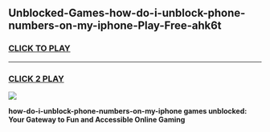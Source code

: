 
## Unblocked-Games-how-do-i-unblock-phone-numbers-on-my-iphone-Play-Free-ahk6t
<h3>
<a href="https://premium76.site?title=how-do-i-unblock-phone-numbers-on-my-iphone&ref=20M">CLICK TO PLAY</a></h3>
<hr>

<h3>
<a href="https://premium76.site?title=how-do-i-unblock-phone-numbers-on-my-iphone&ref=20M">CLICK 2 PLAY</a>
  
</h3>

<a href="https://premium76.site?title=how-do-i-unblock-phone-numbers-on-my-iphone&ref=19M"><img src="https://clearcache.store/games.png"></a>


**how-do-i-unblock-phone-numbers-on-my-iphone games unblocked: Your Gateway to Fun and Accessible Online Gaming**
